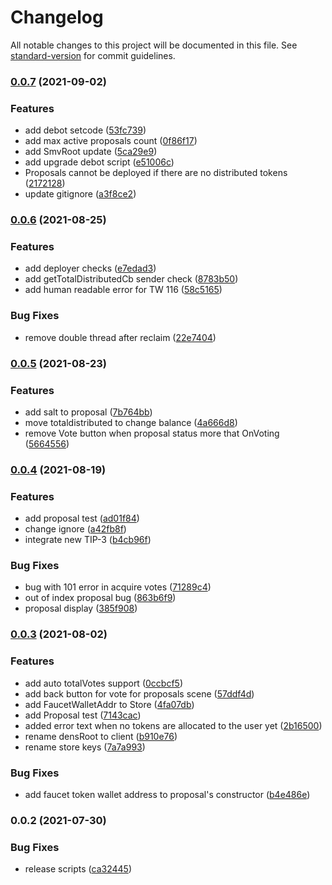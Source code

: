 # Changelog

All notable changes to this project will be documented in this file. See [standard-version](https://github.com/conventional-changelog/standard-version) for commit guidelines.

### [0.0.7](https://github.com/RSquad/dens-smv/compare/v0.0.6...v0.0.7) (2021-09-02)


### Features

* add debot setcode ([53fc739](https://github.com/RSquad/dens-smv/commit/53fc739bcff76ab69f8570d6188131249b44e0c6))
* add max active proposals count ([0f86f17](https://github.com/RSquad/dens-smv/commit/0f86f17d6a9915bed6cbb796ec07a733026cfcad))
* add SmvRoot update ([5ca29e9](https://github.com/RSquad/dens-smv/commit/5ca29e9054de02124403c6f1bf215430c26631d3))
* add upgrade debot script ([e51006c](https://github.com/RSquad/dens-smv/commit/e51006c272b89b1174774672adf7854dcfd1b114))
* Proposals cannot be deployed if there are no distributed tokens ([2172128](https://github.com/RSquad/dens-smv/commit/2172128c95a7e905afdbf190203dcb76b3f3530b))
* update gitignore ([a3f8ce2](https://github.com/RSquad/dens-smv/commit/a3f8ce2c6fab8d3cfa7bb4f8a065c16297cdda41))

### [0.0.6](https://github.com/RSquad/dens-smv/compare/v0.0.5...v0.0.6) (2021-08-25)


### Features

* add deployer checks ([e7edad3](https://github.com/RSquad/dens-smv/commit/e7edad39b1367ca076b3804ed24039142cd30e36))
* add getTotalDistributedCb sender check ([8783b50](https://github.com/RSquad/dens-smv/commit/8783b50041f7c73ff31ea6966c8e8fabf106f792))
* add human readable error for TW 116 ([58c5165](https://github.com/RSquad/dens-smv/commit/58c5165759cc771a4966bf9015957f448792cb4c))


### Bug Fixes

* remove double thread after reclaim  ([22e7404](https://github.com/RSquad/dens-smv/commit/22e7404aecc58e3c35b3cf17b61f90620d298e05))

### [0.0.5](https://github.com/RSquad/dens-smv/compare/v0.0.4...v0.0.5) (2021-08-23)


### Features

* add salt to proposal ([7b764bb](https://github.com/RSquad/dens-smv/commit/7b764bbce1607c754f40a419bd6d4f7ceabc255f))
* move totaldistributed to change balance ([4a666d8](https://github.com/RSquad/dens-smv/commit/4a666d89c7f67c330a4967f9269c95abe6b39bf0))
* remove Vote button when proposal status more that OnVoting ([5664556](https://github.com/RSquad/dens-smv/commit/5664556d12b830726bf34aa130c4bbf4bcee442b))

### [0.0.4](https://github.com/RSquad/dens-smv/compare/v0.0.3...v0.0.4) (2021-08-19)


### Features

* add proposal test ([ad01f84](https://github.com/RSquad/dens-smv/commit/ad01f8486daa06d493e4908487b556ac2f517295))
* change ignore ([a42fb8f](https://github.com/RSquad/dens-smv/commit/a42fb8f72253e7c89f9dbe3c2f319d916aef69a6))
* integrate new TIP-3 ([b4cb96f](https://github.com/RSquad/dens-smv/commit/b4cb96fbecf7a41938ffb7474e771c5437a812e3))


### Bug Fixes

* bug with 101 error in acquire votes ([71289c4](https://github.com/RSquad/dens-smv/commit/71289c40896e7c9da685c2fe792fe9615c33f2e2))
* out of index proposal bug ([863b6f9](https://github.com/RSquad/dens-smv/commit/863b6f9a29a11ac8d44f8b335d660f062569cdc6))
* proposal display  ([385f908](https://github.com/RSquad/dens-smv/commit/385f9084766513f3c512e4ab0100f2926d7626f2))

### [0.0.3](https://github.com/RSquad/dens-smv/compare/v0.0.2...v0.0.3) (2021-08-02)


### Features

* add auto totalVotes support ([0ccbcf5](https://github.com/RSquad/dens-smv/commit/0ccbcf5d1dc7a95dbb2113a42f106133a1676e48))
* add back button for vote for proposals scene ([57ddf4d](https://github.com/RSquad/dens-smv/commit/57ddf4d8d6404fe992a50f7bf9a7c6aa18eb5b45))
* add FaucetWalletAddr to Store ([4fa07db](https://github.com/RSquad/dens-smv/commit/4fa07db80e47bb35bc335c15869b598a52960f5b))
* add Proposal test ([7143cac](https://github.com/RSquad/dens-smv/commit/7143cacc1eb1961269678bdeca50097b1ec44d8e))
* added error text when no tokens are allocated to the user yet ([2b16500](https://github.com/RSquad/dens-smv/commit/2b165003e4af25ccde80234e89a9527d03c4916f))
* rename densRoot to client ([b910e76](https://github.com/RSquad/dens-smv/commit/b910e76a1b9b5253a11594204d4089a8184e2459))
* rename store keys ([7a7a993](https://github.com/RSquad/dens-smv/commit/7a7a993bfefd796bf76f8e2b3814b31b6c51d5c6))


### Bug Fixes

* add faucet token wallet address to proposal's constructor ([b4e486e](https://github.com/RSquad/dens-smv/commit/b4e486eb46a65a8c7e34c34accd9cb12c6dcb852))

### 0.0.2 (2021-07-30)


### Bug Fixes

* release scripts ([ca32445](https://github.com/RSquad/dens-smv/commit/ca32445a7f952a4df481c4e428694b1a8f610e83))
